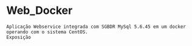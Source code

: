 # Web_Docker

	Aplicação Webservice integrada com SGBDR MySql 5.6.45 em um docker operando com o sistema CentOS.
	Exposição
